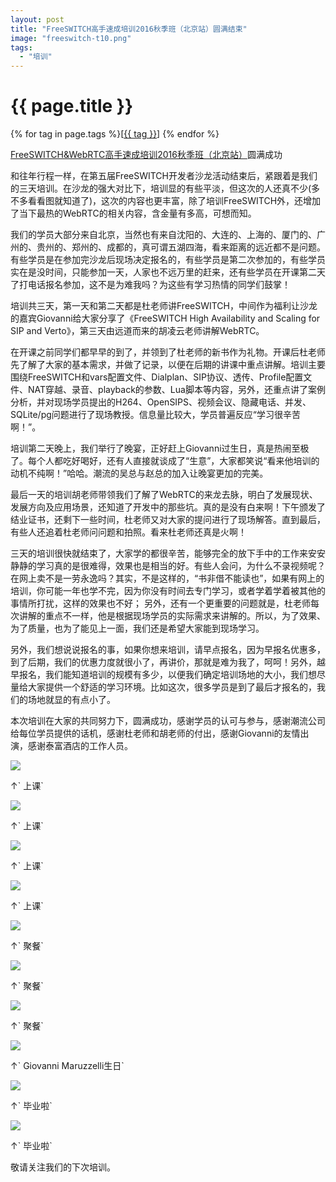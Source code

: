 ```yaml
---
layout: post
title: "FreeSWITCH高手速成培训2016秋季班（北京站）圆满结束"
image: "freeswitch-t10.png"
tags:
  - "培训"
---
```


# {{ page.title }}

<div class="tags">
{% for tag in page.tags %}[<a class="tag" href="/tags.html#{{ tag }}">{{ tag }}</a>] {% endfor %}
</div>

[FreeSWITCH&WebRTC高手速成培训2016秋季班（北京站）](http://x-y-t.cn/fst1604.html)圆满成功

和往年行程一样，在第五届FreeSWITCH开发者沙龙活动结束后，紧跟着是我们的三天培训。在沙龙的强大对比下，培训显的有些平淡，但这次的人还真不少(多不多看看图就知道了)，这次的内容也更丰富，除了培训FreeSWITCH外，还增加了当下最热的WebRTC的相关内容，含金量有多高，可想而知。

我们的学员大部分来自北京，当然也有来自沈阳的、大连的、上海的、厦门的、广州的、贵州的、郑州的、成都的，真可谓五湖四海，看来距离的远近都不是问题。有些学员是在参加完沙龙后现场决定报名的，有些学员是第二次参加的，有些学员实在是没时间，只能参加一天，人家也不远万里的赶来，还有些学员在开课第二天了打电话报名参加，这不是为难我吗？为这些有学习热情的同学们鼓掌！

培训共三天，第一天和第二天都是杜老师讲FreeSWITCH，中间作为福利让沙龙的嘉宾Giovanni给大家分享了《FreeSWITCH High Availability and Scaling for SIP and Verto》，第三天由远道而来的胡凌云老师讲解WebRTC。

在开课之前同学们都早早的到了，并领到了杜老师的新书作为礼物。开课后杜老师先了解了大家的基本需求，并做了记录，以便在后期的讲课中重点讲解。培训主要围绕FreeSWITCH和vars配置文件、Dialplan、SIP协议、透传、Profile配置文件、NAT穿越、录音、playback的参数、Lua脚本等内容，另外，还重点讲了案例分析，并对现场学员提出的H264、OpenSIPS、视频会议、隐藏电话、并发、SQLite/pg问题进行了现场教授。信息量比较大，学员普遍反应“学习很辛苦啊！”。

培训第二天晚上，我们举行了晚宴，正好赶上Giovanni过生日，真是热闹至极了。每个人都吃好喝好，还有人直接就谈成了“生意”，大家都笑说“看来他培训的动机不纯啊！”哈哈。潮流的吴总与赵总的加入让晚宴更加的完美。

最后一天的培训胡老师带领我们了解了WebRTC的来龙去脉，明白了发展现状、发展方向及应用场景，还知道了开发中的那些坑。真的是没有白来啊！下午颁发了结业证书，还剩下一些时间，杜老师又对大家的提问进行了现场解答。直到最后，有些人还追着杜老师问问题和拍照。看来杜老师还真是火啊！

三天的培训很快就结束了，大家学的都很辛苦，能够完全的放下手中的工作来安安静静的学习真的是很难得，效果也是相当的好。有些人会问，为什么不录视频呢？在网上卖不是一劳永逸吗？其实，不是这样的，“书非借不能读也”，如果有网上的培训，你可能一年也学不完，因为你没有时间去专门学习，或者学着学着被其他的事情所打扰，这样的效果也不好； 另外，还有一个更重要的问题就是，杜老师每次讲解的重点不一样，他是根据现场学员的实际需求来讲解的。所以，为了效果、为了质量，也为了能见上一面，我们还是希望大家能到现场学习。

另外，我们想说说报名的事，如果你想来培训，请早点报名，因为早报名优惠多，到了后期，我们的优惠力度就很小了，再讲价，那就是难为我了，呵呵！另外，越早报名，我们能知道培训的规模有多少，以便我们确定培训场地的大小，我们想尽量给大家提供一个舒适的学习环境。比如这次，很多学员是到了最后才报名的，我们的场地就显的有点小了。

本次培训在大家的共同努力下，圆满成功，感谢学员的认可与参与，感谢潮流公司给每位学员提供的话机，感谢杜老师和胡老师的付出，感谢Giovanni的友情出演，感谢泰富酒店的工作人员。

<p><img src="/images/fscnds2016/training-08-28/IMG_3128.JPG"  /></p>
&uarr;` 上课`
<br>
<!-- <p><img src="/images/fscnds2016/training-08-28/IMG_3133.JPG"  /></p>
&uarr;` 上课`
<br> -->
<p><img src="/images/fscnds2016/training-08-28/IMG_3125.JPG"  /></p>
&uarr;` 上课`
<br>
<p><img src="/images/fscnds2016/training-08-28/IMG_3228.JPG"  /></p>
&uarr;` 上课`
<br>
<p><img src="/images/fscnds2016/training-08-28/IMG_3144.JPG"  /></p>
&uarr;` 上课`
<br>
<p><img src="/images/fscnds2016/training-08-28/IMG_3216.JPG"  /></p>
&uarr;` 聚餐`
<br>
<p><img src="/images/fscnds2016/training-08-28/IMG_3215.JPG"  /></p>
&uarr;` 聚餐`
<br>
<p><img src="/images/fscnds2016/training-08-28/IMG_3214.JPG"  /></p>
&uarr;` 聚餐`
<br>
<p><img src="/images/fscnds2016/training-08-28/IMG_3208.JPG"  /></p>
&uarr;` Giovanni Maruzzelli生日`
<br>
<p><img src="/images/fscnds2016/training-08-28/IMG_3231.JPG"  /></p>
&uarr;` 毕业啦`
<br>
<p><img src="/images/fscnds2016/training-08-28/IMG_3240.JPG"  /></p>
&uarr;` 毕业啦`
<br>
<!-- </br>
<div style="text-align: left">我们在上课</div>
<p><img src="/images/fscnds2016/images_training/2016-04-09-1.png"  /></p>

</br>
<div style="text-align: left">难忘的聚餐</div>
<p><img src="/images/fscnds2016/images_training/2016-04-09-2.png"  /></p>

</br>
<div style="text-align: left">美味的淮扬菜</div>
<p><img src="/images/fscnds2016/images_training/2016-04-09-3.png"  /></p>

</br>
<div style="text-align: left">我们毕业了</div>
<p><img src="/images/fscnds2016/images_training/2016-04-09-4.png"  /></p> -->


敬请关注我们的下次培训。
<!-- ## 鸣谢
本次培训，得到了[深圳市潮流网络技术有限公司](http://www.grandstream.cn/About.aspx?TypeId=15)的大力支持。在此，对所有支持和帮助我们的企业和个人表示诚心的感谢。

[深圳市潮流网络技术有限公司](http://www.grandstream.cn/About.aspx?TypeId=15)（Grandstream）为本次培训会提供实验环境所需要的IP电话、高清视频电话、SIP摄像机并向每位参加培训的学员赠送单口语音网关或IP电话机一台。Grandstream是全球知名的统一通讯和整体解决方案厂商和全球TOP3 VoIP终端供应商，是国内IMS、统一通信、呼叫中心、调度市场、视频监控的主要SIP终端供货厂商，成功案例包括京东、网易、凡客诚品、平安、中集、东航、国家电网、中石化、中石油、外交部、中移动、中电信等等，公司是中国三大运营商IMS市场主要核心合作SIP终端厂商，入围中国电信集团IMS SIP电话短名单，持续配合运营商研究院SIP硬终端的核心业务及协议定制，参与及进入中电信、中移动多个省试点应用和产品供应厂商。在全球与渠道及增值合作伙伴成功服务将近千万终端用户，包括全球主流运营商数十万套终端以及美国共和党和美国民主党数万套SIP电话和网关等大型成功部署案例，连续10年保持近50%年复合增长率。 -->
